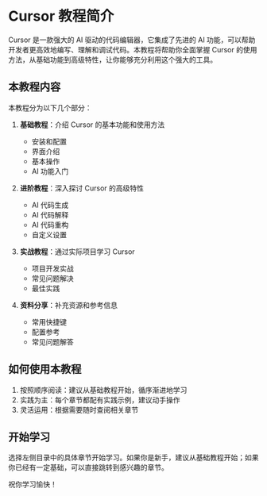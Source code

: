 # Cursor 教程简介

Cursor 是一款强大的 AI 驱动的代码编辑器，它集成了先进的 AI 功能，可以帮助开发者更高效地编写、理解和调试代码。本教程将帮助你全面掌握 Cursor 的使用方法，从基础功能到高级特性，让你能够充分利用这个强大的工具。

## 本教程内容

本教程分为以下几个部分：

1. **基础教程**：介绍 Cursor 的基本功能和使用方法
   - 安装和配置
   - 界面介绍
   - 基本操作
   - AI 功能入门

2. **进阶教程**：深入探讨 Cursor 的高级特性
   - AI 代码生成
   - AI 代码解释
   - AI 代码重构
   - 自定义设置

3. **实战教程**：通过实际项目学习 Cursor
   - 项目开发实战
   - 常见问题解决
   - 最佳实践

4. **资料分享**：补充资源和参考信息
   - 常用快捷键
   - 配置参考
   - 常见问题解答

## 如何使用本教程

1. 按照顺序阅读：建议从基础教程开始，循序渐进地学习
2. 实践为主：每个章节都配有实践示例，建议动手操作
3. 灵活运用：根据需要随时查阅相关章节

## 开始学习

选择左侧目录中的具体章节开始学习。如果你是新手，建议从基础教程开始；如果你已经有一定基础，可以直接跳转到感兴趣的章节。

祝你学习愉快！ 